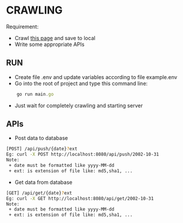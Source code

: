 # CRAWLING

Requirement:

- Crawl [this page](https://malshare.com/daily/) and save to local
- Write some appropriate APIs

## RUN

- Create file .env and update variables according to file example.env
- Go into the root of project and type this command line:

```javascript
    go run main.go
```

- Just wait for completely crawling and starting server

## APIs
- Post data to database

```bash
[POST] /api/push/{date}?ext
Eg: curl -X POST http://localhost:8080/api/push/2002-10-31
Note:
 + date must be formatted like yyyy-MM-dd
 + ext: is extension of file like: md5,sha1, ...
```

- Get data from database

```bash
[GET] /api/get/{date}?ext
Eg: curl -X GET http://localhost:8080/api/get/2002-10-31
Note:
 + date must be formatted like yyyy-MM-dd
 + ext: is extension of file like: md5,sha1, ...
```
